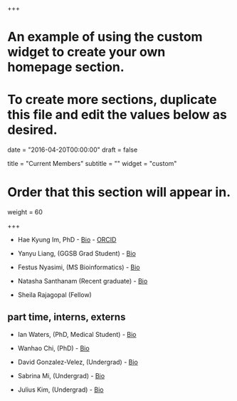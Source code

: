 +++
# An example of using the custom widget to create your own homepage section.
# To create more sections, duplicate this file and edit the values below as desired.

date = "2016-04-20T00:00:00"
draft = false

title = "Current Members"
subtitle = ""
widget = "custom"

# Order that this section will appear in.
weight = 60

+++

- Hae Kyung Im, PhD - [Bio](#about) - [ORCID](https://orcid.org/0000-0003-0333-5685)

- Yanyu Liang, (GGSB Grad Student) - [Bio](https://github.com/liangyy)

- Festus Nyasimi, (MS Bioinformatics) - [Bio](https://github.com/Fnyasimi)

- Natasha Santhanam (Recent graduate) - [Bio](https://github.com/natashasanthanam)

- Sheila Rajagopal (Fellow)

## part time, interns, externs

- Ian Waters, (PhD, Medical Student) - [Bio](https://github.com/watersia)

- Wanhao Chi, (PhD) - [Bio](https://github.com/wchi1)

- David Gonzalez-Velez, (Undergrad) - [Bio](https://github.com/DGV98)

- Sabrina Mi, (Undergrad) - [Bio](https://github.com/sabrina-mi)

- Julius Kim, (Undergrad) - [Bio](https://github.com/theMechanic23/homepage)
